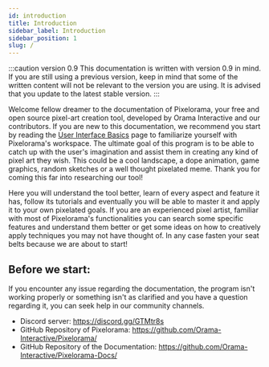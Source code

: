 ```yaml
---
id: introduction
title: Introduction
sidebar_label: Introduction
sidebar_position: 1
slug: /
---
```

:::caution version 0.9
This documentation is written with version 0.9 in mind. If you are still using a previous version, keep in mind that some of the written content will not be relevant to the version you are using. It is advised that you update to the latest stable version.
:::

Welcome fellow dreamer to the documentation of Pixelorama, your free and open source pixel-art creation tool, developed by Orama Interactive and our contributors. If you are new to this documentation, we recommend you start by reading the [User Interface Basics](user_manual/user_interface/user_interface_basics) page to familiarize yourself with Pixelorama's workspace. The ultimate goal of this program is to be able to catch up with the user's imagination and assist them in creating any kind of pixel art they wish. This could be a cool landscape, a dope animation, game graphics, random sketches or a well thought pixelated meme. Thank you for coming this far into researching our tool!

Here you will understand the tool better, learn of every aspect and feature it has, follow its tutorials and eventually you will be able to master it and apply it to your own pixelated goals. If you are an experienced pixel artist, familiar with most of Pixelorama's functionalities you can search some specific features and understand them better or get some ideas on how to creatively apply techniques you may not have thought of. In any case fasten your seat belts because we are about to start!

## Before we start:
If you encounter any issue regarding the documentation, the program isn't working properly or something isn't as clarified and you have a question regarding it, you can seek help in our community channels.

- Discord server: https://discord.gg/GTMtr8s
- GitHub Repository of Pixelorama: https://github.com/Orama-Interactive/Pixelorama/
- GitHub Repository of the Documentation: https://github.com/Orama-Interactive/Pixelorama-Docs/

